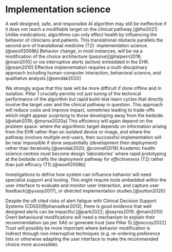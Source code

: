 # Implementation science
A well designed, safe, and responsible AI algorithm may still be ineffective if it does not reach a modifiable target on the clinical pathway.[@the2021] Unlike medications, algorithms can only effect health by influencing the behavior of clinicians and patients. This translational obstacle parallels the second arm of translational medicine (T2): implementation science.[@woolf2008b] Behavior change, in most instances, will be via a modification of the choice architecture (passive)[@halpern2018; @main2010] or via interruptive alerts (active) embedded in the EHR.[@main2010] Effective implementation requires a multi-disciplinary approach including human-computer interaction, behavioral science, and qualitative analysis.[@sendak2020]

We strongly argue that this task will be more difficult if done offline and in isolation. Pillar 1 crucially permits not just tuning of the technical performance of the algorithm but rapid build-test-learn cycles that directly involve the target user and the clinical pathway in question. This approach will reduce costs and improve impact, sometimes leading to trade-offs which might appear surprising to those developing away from the bedside.[@shah2019; @morse2020a] This efficiency will again depend on the problem space: where the algorithmic target depends on information arising from the EHR rather than an isolated device or image, and where the pathway involves multiple end-users, then successful implementation will be near impossible if done sequentially (development then deployment) rather than iteratively.[@sendak2020; @connell2019] Academic health science centres must become design 'laboratories' where rapid prototyping at the bedside crafts the deployment pathway for _effectiveness_ (T2) rather than just efficacy (T1).[@woolf2008b]

Investigations to define how system can influence behavior will need specialist support and tooling. This might require tools embedded within the user interface to evaluate and monitor user interaction, and capture user feedback[@yusop2017], or directed implementation studies.[@sutton2020]

Despite the oft cited risks of alert fatigue with Clinical Decision Support Systems (CDSS)[@phansalkar2013], there is good evidence that well designed alerts can be impactful.[@park2022; @sayres2019; @main2010] Overt behavioural modifications will need a mechanism to explain their recommendation (as per XAI) or generate trust (see Pillar 5).[@mccoy2022] Trust will possibly be more important where behavior modification is indirect through non-interruptive techniques (e.g. re-ordering preference lists or otherwise adapting the user interface to make the recommended choice more accessible).
